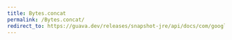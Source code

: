 ```yaml
---
title: Bytes.concat
permalink: /Bytes.concat/
redirect_to: https://guava.dev/releases/snapshot-jre/api/docs/com/google/common/primitives/Bytes.html#concat-byte:A...-
---
```

